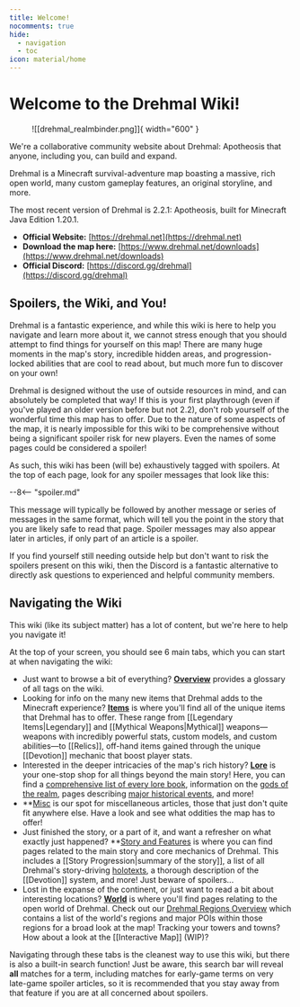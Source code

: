 ```yaml
---
title: Welcome!
nocomments: true
hide:
  - navigation
  - toc
icon: material/home
---
```


# Welcome to the Drehmal Wiki!

<figure markdown>
  ![[drehmal_realmbinder.png]]{ width="600" }
</figure>


We're a collaborative community website about Drehmal: Apotheosis that anyone, including you, can build and expand.

Drehmal is a Minecraft survival-adventure map boasting a massive, rich open world, many custom gameplay features, an original storyline, and more. 

The most recent version of Drehmal is 2.2.1: Apotheosis, built for Minecraft Java Edition 1.20.1.

* **Official Website:** [https://drehmal.net](https://drehmal.net)
* **Download the map here:** [https://www.drehmal.net/downloads](https://www.drehmal.net/downloads)
* **Official Discord:** [https://discord.gg/drehmal](https://discord.gg/drehmal)

## Spoilers, the Wiki, and You!
Drehmal is a fantastic experience, and while this wiki is here to help you navigate and learn more about it, we cannot stress enough that you should attempt to find things for yourself on this map! There are many huge moments in the map's story, incredible hidden areas, and progression-locked abilities that are cool to read about, but much more fun to discover on your own!


Drehmal is designed without the use of outside resources in mind, and can absolutely be completed that way! If this is your first playthrough (even if you've played an older version before but not 2.2), don't rob yourself of the wonderful time this map has to offer. Due to the nature of some aspects of the map, it is nearly impossible for this wiki to be comprehensive without being a significant spoiler risk for new players. Even the names of some pages could be considered a spoiler!


As such, this wiki has been (will be) exhaustively tagged with spoilers. At the top of each page, look for any spoiler messages that look like this:

--8<-- "spoiler.md"

This message will typically be followed by another message or series of messages in the same format, which will tell you the point in the story that you are likely safe to read that page. Spoiler messages may also appear later in articles, if only part of an article is a spoiler.

If you find yourself still needing outside help but don't want to risk the spoilers present on this wiki, then the Discord is a fantastic alternative to directly ask questions to experienced and helpful community members.

## Navigating the Wiki
This wiki (like its subject matter) has a lot of content, but we're here to help you navigate it!

At the top of your screen, you should see 6 main tabs, which you can start at when navigating the wiki:

- Just want to browse a bit of everything? **[Overview](/Overview/)** provides a glossary of all tags on the wiki. <br>
- Looking for info on the many new items that Drehmal adds to the Minecraft experience? **[Items](/Items/)** is where you'll find all of the unique items that Drehmal has to offer. These range from [[Legendary Items|Legendary]] and [[Mythical Weapons|Mythical]] weapons—weapons with incredibly powerful stats, custom models, and custom abilities—to [[Relics]], off-hand items gained through the unique [[Devotion]] mechanic that boost player stats. <br>
- Interested in the deeper intricacies of the map's rich history? **[Lore](/Lore/)** is your one-stop shop for all things beyond the main story! Here, you can find a [comprehensive list of every lore book](/Lore/Books/), information on the [gods of the realm](/Lore/Higher_Beings/), pages describing [major historical events](/Lore/Historical_Events/), and more! <br>
- **[Misc](/Misc/) is our spot for miscellaneous articles, those that just don't quite fit anywhere else. Have a look and see what oddities the map has to offer! <br>
- Just finished the story, or a part of it, and want a refresher on what exactly just happened? **[Story and Features](/Story_and_Features/) is where you can find pages related to the main story and core mechanics of Drehmal. This includes a [[Story Progression|summary of the story]], a list of all Drehmal's story-driving [holotexts](/Story_and_Features/Holotexts/), a thorough description of the [[Devotion]] system, and more! Just beware of spoilers... <br>
- Lost in the expanse of the continent, or just want to read a bit about interesting locations? **[World](/World/)** is where you'll find pages relating to the open world of Drehmal. Check out our [Drehmal Regions Overview](/World/Drehmal_Regions/) which contains a list of the world's regions and major POIs within those regions for a broad look at the map! Tracking your towers and towns? How about a look at the [[Interactive Map]] (WIP)? 

Navigating through these tabs is the cleanest way to use this wiki, but there is also a built-in search function! Just be aware, this search bar will reveal **all** matches for a term, including matches for early-game terms on very late-game spoiler articles, so it is recommended that you stay away from that feature if you are at all concerned about spoilers.

<!-- ## Important Articles
Check out these articles to find your way around Drehmal and this wiki!

todo: re-add once you know what to put here -->
